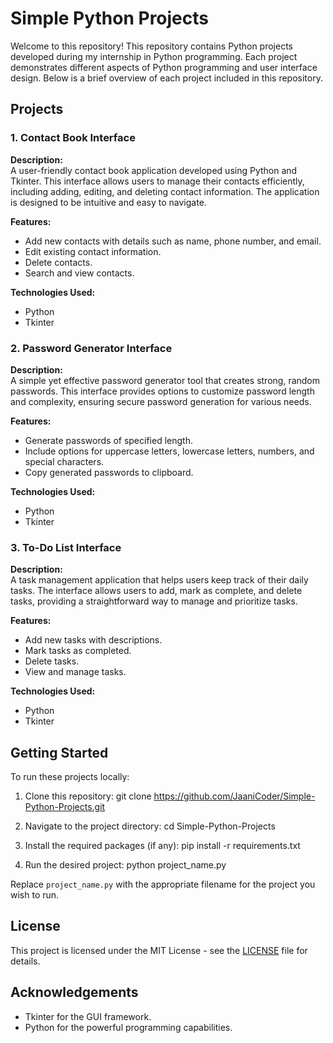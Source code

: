 # Simple Python Projects 

Welcome to this repository! This repository contains Python projects developed during my internship in Python programming. Each project demonstrates different aspects of Python programming and user interface design. Below is a brief overview of each project included in this repository.

## Projects

### 1. Contact Book Interface

**Description:**  
A user-friendly contact book application developed using Python and Tkinter. This interface allows users to manage their contacts efficiently, including adding, editing, and deleting contact information. The application is designed to be intuitive and easy to navigate.

**Features:**
- Add new contacts with details such as name, phone number, and email.
- Edit existing contact information.
- Delete contacts.
- Search and view contacts.

**Technologies Used:**
- Python
- Tkinter

### 2. Password Generator Interface

**Description:**  
A simple yet effective password generator tool that creates strong, random passwords. This interface provides options to customize password length and complexity, ensuring secure password generation for various needs.

**Features:**
- Generate passwords of specified length.
- Include options for uppercase letters, lowercase letters, numbers, and special characters.
- Copy generated passwords to clipboard.

**Technologies Used:**
- Python
- Tkinter

### 3. To-Do List Interface

**Description:**  
A task management application that helps users keep track of their daily tasks. The interface allows users to add, mark as complete, and delete tasks, providing a straightforward way to manage and prioritize tasks.

**Features:**
- Add new tasks with descriptions.
- Mark tasks as completed.
- Delete tasks.
- View and manage tasks.

**Technologies Used:**
- Python
- Tkinter

## Getting Started

To run these projects locally:

1. Clone this repository:
   git clone https://github.com/JaaniCoder/Simple-Python-Projects.git

2. Navigate to the project directory:
   cd Simple-Python-Projects

3. Install the required packages (if any):
   pip install -r requirements.txt

4. Run the desired project:
   python project_name.py

Replace `project_name.py` with the appropriate filename for the project you wish to run.

## License

This project is licensed under the MIT License - see the [LICENSE](LICENSE) file for details.

## Acknowledgements

- Tkinter for the GUI framework.
- Python for the powerful programming capabilities.
